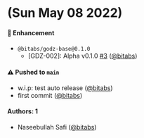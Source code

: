 # (Sun May 08 2022)

#### 🚀 Enhancement

- `@bitabs/godz-base@0.1.0`
  - [GDZ-002]: Alpha v0.1.0 [#3](https://github.com/bitabs/godz/pull/3) ([@bitabs](https://github.com/bitabs))

#### ⚠️ Pushed to `main`

- w.i.p: test auto release ([@bitabs](https://github.com/bitabs))
- first commit ([@bitabs](https://github.com/bitabs))

#### Authors: 1

- Naseebullah Safi ([@bitabs](https://github.com/bitabs))
